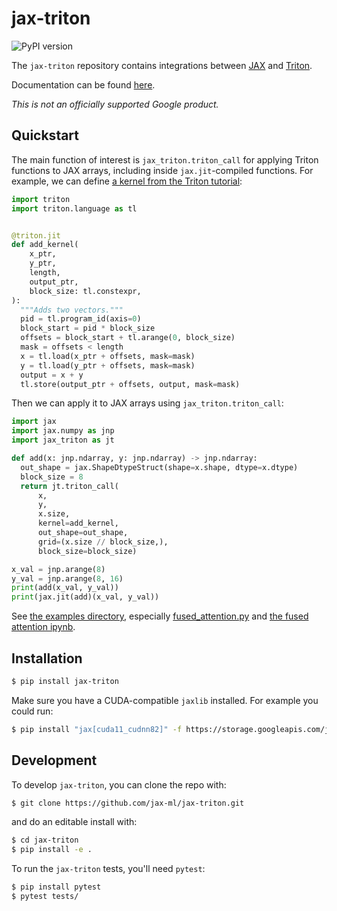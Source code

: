 # jax-triton

![PyPI version](https://img.shields.io/pypi/v/jax-triton)

The `jax-triton` repository contains integrations between [JAX](https://github.com/google/jax) and [Triton](https://github.com/openai/triton).

Documentation can be found [here](https://jax-ml.github.io/jax-triton).

*This is not an officially supported Google product.*

## Quickstart

The main function of interest is `jax_triton.triton_call` for applying Triton
functions to JAX arrays, including inside `jax.jit`-compiled functions. For
example, we can define [a kernel from the Triton
tutorial](https://triton-lang.org/main/getting-started/tutorials/01-vector-add.html#sphx-glr-getting-started-tutorials-01-vector-add-py):

```python
import triton
import triton.language as tl


@triton.jit
def add_kernel(
    x_ptr,
    y_ptr,
    length,
    output_ptr,
    block_size: tl.constexpr,
):
  """Adds two vectors."""
  pid = tl.program_id(axis=0)
  block_start = pid * block_size
  offsets = block_start + tl.arange(0, block_size)
  mask = offsets < length
  x = tl.load(x_ptr + offsets, mask=mask)
  y = tl.load(y_ptr + offsets, mask=mask)
  output = x + y
  tl.store(output_ptr + offsets, output, mask=mask)
```

Then we can apply it to JAX arrays using `jax_triton.triton_call`:

```python
import jax
import jax.numpy as jnp
import jax_triton as jt

def add(x: jnp.ndarray, y: jnp.ndarray) -> jnp.ndarray:
  out_shape = jax.ShapeDtypeStruct(shape=x.shape, dtype=x.dtype)
  block_size = 8
  return jt.triton_call(
      x,
      y,
      x.size,
      kernel=add_kernel,
      out_shape=out_shape,
      grid=(x.size // block_size,),
      block_size=block_size)

x_val = jnp.arange(8)
y_val = jnp.arange(8, 16)
print(add(x_val, y_val))
print(jax.jit(add)(x_val, y_val))
```

See [the examples
directory](https://github.com/jax-ml/jax-triton/tree/main/examples), especially
[fused_attention.py](https://github.com/jax-ml/jax-triton/blob/main/examples/fused_attention.py)
and [the fused attention
ipynb](https://github.com/jax-ml/jax-triton/blob/main/examples/JAX_%2B_Triton_Flash_Attention.ipynb).

## Installation

```bash
$ pip install jax-triton
```

Make sure you have a CUDA-compatible `jaxlib` installed.
For example you could run:
```bash
$ pip install "jax[cuda11_cudnn82]" -f https://storage.googleapis.com/jax-releases/jax_cuda_releases.html
```

## Development

To develop `jax-triton`, you can clone the repo with:
```bash
$ git clone https://github.com/jax-ml/jax-triton.git
```
and do an editable install with:
```bash
$ cd jax-triton
$ pip install -e .
```
To run the `jax-triton` tests, you'll need `pytest`:
```bash
$ pip install pytest
$ pytest tests/
```
